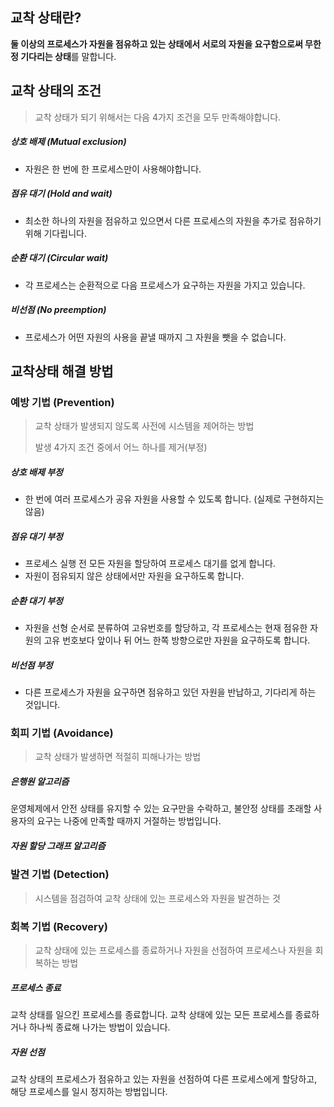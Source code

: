 ## 교착 상태란?

**둘 이상의 프로세스가 자원을 점유하고 있는 상태에서 서로의 자원을 요구함으로써 무한정 기다리는 상태**를 말합니다.



## 교착 상태의 조건

> 교착 상태가 되기 위해서는 다음 4가지 조건을 모두 만족해야합니다.

##### 상호 배제 (Mutual exclusion)

- 자원은 한 번에 한 프로세스만이 사용해야합니다.

##### 점유 대기 (Hold and wait)

- 최소한 하나의 자원을 점유하고 있으면서 다른 프로세스의 자원을 추가로 점유하기 위해 기다립니다.

##### 순환 대기 (Circular wait)

- 각 프로세스는 순환적으로 다음 프로세스가 요구하는 자원을 가지고 있습니다.

##### 비선점 (No preemption)

- 프로세스가 어떤 자원의 사용을 끝낼 때까지 그 자원을 뺏을 수 없습니다.



## 교착상태 해결 방법

### 예방 기법 (Prevention)

> 교착 상태가 발생되지 않도록 사전에 시스템을 제어하는 방법
>
> 발생 4가지 조건 중에서 어느 하나를 제거(부정) 

##### 상호 배제 부정

- 한 번에 여러 프로세스가 공유 자원을 사용할 수 있도록 합니다. (실제로 구현하지는 않음)

##### 점유 대기 부정

- 프로세스 실행 전 모든 자원을 할당하여 프로세스 대기를 없게 합니다.
- 자원이 점유되지 않은 상태에서만 자원을 요구하도록 합니다.

##### 순환 대기 부정

- 자원을 선형 순서로 분류하여 고유번호를 할당하고, 각 프로세스는 현재 점유한 자원의 고유 번호보다 앞이나 뒤 어느 한쪽 방향으로만 자원을 요구하도록 합니다.

##### 비선점 부정

- 다른 프로세스가 자원을 요구하면 점유하고 있던 자원을 반납하고, 기다리게 하는 것입니다.



### 회피 기법 (Avoidance)

> 교착 상태가 발생하면 적절히 피해나가는 방법

##### 은행원 알고리즘

운영체제에서 안전 상태를 유지할 수 있는 요구만을 수락하고, 불안정 상태를 초래할 사용자의 요구는 나중에 만족할 때까지 거절하는 방법입니다.

##### 자원 할당 그래프 알고리즘



### 발견 기법 (Detection)

> 시스템을 점검하여 교착 상태에 있는 프로세스와 자원을 발견하는 것



### 회복 기법 (Recovery)

> 교착 상태에 있는 프로세스를 종료하거나 자원을 선점하여 프로세스나 자원을 회복하는 방법

##### 프로세스 종료

교착 상태를 일으킨 프로세스를 종료합니다. 교착 상태에 있는 모든 프로세스를 종료하거나 하나씩 종료해 나가는 방법이 있습니다.

##### 자원 선점

교착 상태의 프로세스가 점유하고 있는 자원을 선점하여 다른 프로세스에게 할당하고, 해당 프로세스를 일시 정지하는 방법입니다.

